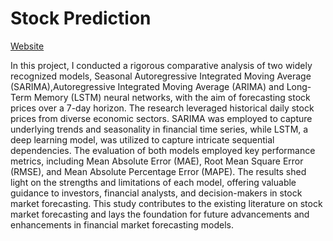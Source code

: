 # Stock Prediction

[Website](https://stock-prediction-nn3tfijfrz.streamlit.app)


In this project, I conducted a rigorous comparative analysis of two widely recognized models, Seasonal Autoregressive Integrated Moving Average (SARIMA),Autoregressive Integrated Moving Average (ARIMA) and Long-Term Memory (LSTM) neural networks, with the aim of forecasting stock prices over a 7-day horizon. The research leveraged historical daily stock prices from diverse economic sectors. SARIMA was employed to capture underlying trends and seasonality in financial time series, while LSTM, a deep learning model, was utilized to capture intricate sequential dependencies. The evaluation of both models employed key performance metrics, including Mean Absolute Error (MAE), Root Mean Square Error (RMSE), and Mean Absolute Percentage Error (MAPE). The results shed light on the strengths and limitations of each model, offering valuable guidance to investors, financial analysts, and decision-makers in stock market forecasting. This study contributes to the existing literature on stock market forecasting and lays the foundation for future advancements and enhancements in financial market forecasting models.
